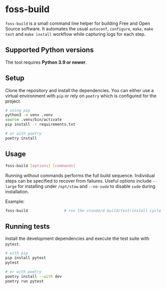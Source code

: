 # foss-build

`foss-build` is a small command line helper for building Free and Open Source
software. It automates the usual `autoconf`, `configure`, `make`, `make test`
and `make install` workflow while capturing logs for each step.

## Supported Python versions

The tool requires **Python 3.9 or newer**.

## Setup

Clone the repository and install the dependencies. You can either use a
virtual environment with `pip` or rely on `poetry` which is configured for the
project.

```bash
# using pip
python3 -m venv .venv
source .venv/bin/activate
pip install -r requirements.txt

# or with poetry
poetry install
```

## Usage

```bash
foss-build [options] [commands]
```

Running without commands performs the full build sequence. Individual steps can
be specified to recover from failures. Useful options include `--large` for
installing under `/opt/stow` and `--no-sudo` to disable `sudo` during
installation.

Example:

```bash
foss-build                # run the standard build/test/install cycle
```

## Running tests

Install the development dependencies and execute the test suite with `pytest`.

```bash
# with pip
pip install pytest
pytest

# or with poetry
poetry install --with dev
poetry run pytest
```
